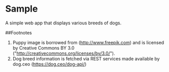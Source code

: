# Sample
A simple web app that displays various breeds of dogs.

##Footnotes

1. Puppy image is borrowed from (http://www.freepik.com) and is licensed by Creative Commons BY 3.0 ("http://creativecommons.org/licenses/by/3.0/").
2. Dog breed information is fetched via REST services made available by dog.ceo (https://dog.ceo/dog-api/)